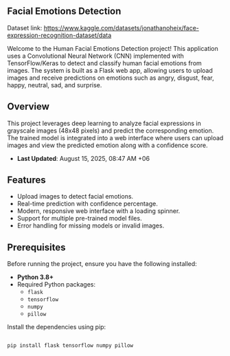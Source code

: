 ## Facial Emotions Detection

Dataset link: https://www.kaggle.com/datasets/jonathanoheix/face-expression-recognition-dataset/data 

Welcome to the Human Facial Emotions Detection project! This application uses a Convolutional Neural Network (CNN) implemented with TensorFlow/Keras to detect and classify human facial emotions from images. The system is built as a Flask web app, allowing users to upload images and receive predictions on emotions such as angry, disgust, fear, happy, neutral, sad, and surprise.

## Overview

This project leverages deep learning to analyze facial expressions in grayscale images (48x48 pixels) and predict the corresponding emotion. The trained model is integrated into a web interface where users can upload images and view the predicted emotion along with a confidence score.

- **Last Updated**: August 15, 2025, 08:47 AM +06


## Features

- Upload images to detect facial emotions.
- Real-time prediction with confidence percentage.
- Modern, responsive web interface with a loading spinner.
- Support for multiple pre-trained model files.
- Error handling for missing models or invalid images.

## Prerequisites

Before running the project, ensure you have the following installed:

- **Python 3.8+**
- Required Python packages:
  - `flask`
  - `tensorflow`
  - `numpy`
  - `pillow`

Install the dependencies using pip:

```bash

pip install flask tensorflow numpy pillow
